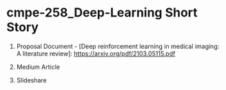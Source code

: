 # cmpe-258_Deep-Learning Short Story 

1. Proposal Document - [Deep reinforcement learning in medical imaging: A literature review]: https://arxiv.org/pdf/2103.05115.pdf

2. Medium Article

3. Slideshare 

